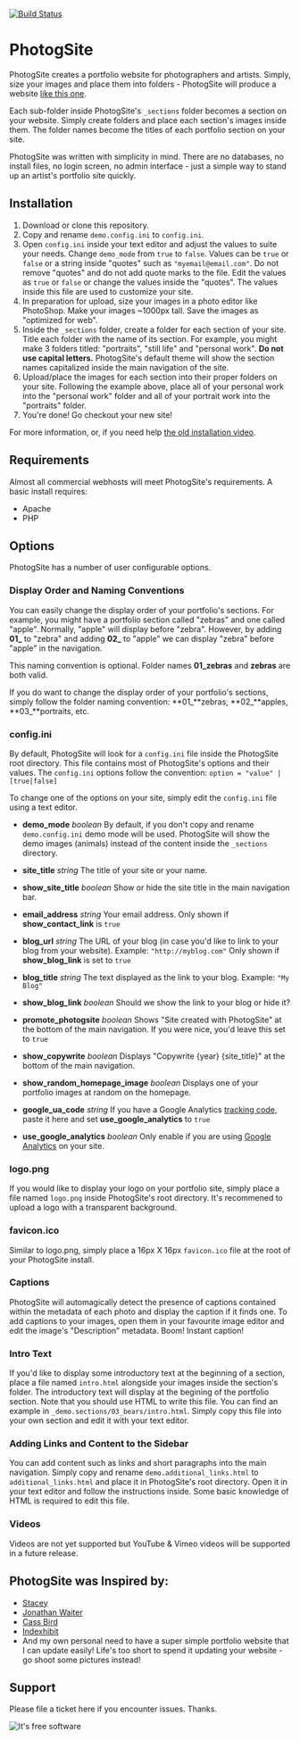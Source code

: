 [![Build Status](https://travis-ci.org/jonathanbell/photogsite.svg)](https://travis-ci.org/jonathanbell/photogsite)

PhotogSite
==========

PhotogSite creates a portfolio website for photographers and artists. Simply, size your images and place them into folders - PhotogSite will produce a website [like this one](http://jonathanbell.ca/).

Each sub-folder inside PhotogSite's ```_sections``` folder becomes a section on your website. Simply create folders and place each section's images inside them. The folder names become the titles of each portfolio section on your site. 

PhotogSite was written with simplicity in mind. There are no databases, no install files, no login screen, no admin interface - just a simple way to stand up an artist's portfolio site quickly.

## Installation

1. Download or clone this repository.
1. Copy and rename ```demo.config.ini``` to ```config.ini```.
1. Open ```config.ini``` inside your text editor and adjust the values to suite your needs. Change ```demo_mode``` from ```true``` to ```false```. Values can be ```true``` or ```false``` or a string inside "quotes" such as ```"myemail@email.com"```. Do not remove "quotes" and do not add quote marks to the file. Edit the values as ```true``` or ```false``` or change the values inside the "quotes". The values inside this file are used to customize your site. 
1. In preparation for upload, size your images in a photo editor like PhotoShop. Make your images ~1000px tall. Save the images as "optimized for web".
1. Inside the ```_sections``` folder, create a folder for each section of your site. Title each folder with the name of its section. For example, you might make 3 folders titled: "portraits", "still life" and "personal work". **Do not use capital letters.** PhotogSite's default theme will show the section names capitalized inside the main navigation of the site. 
1. Upload/place the images for each section into their proper folders on your site. Following the example above, place all of your personal work into the "personal work" folder and all of your portrait work into the "portraits" folder.
1. You're done! Go checkout your new site!

For more information, or, if you need help [the old installation video](https://www.youtube.com/watch?v=xnd18UwaMWs).

## Requirements

Almost all commercial webhosts will meet PhotogSite's requirements. A basic install requires: 

- Apache 
- PHP 

## Options

PhotogSite has a number of user configurable options.

### Display Order and Naming Conventions
You can easily change the display order of your portfolio's sections. For example, you might have a portfolio section called "zebras" and one called "apple". Normally, "apple" will display before "zebra". However, by adding **01_** to "zebra" and adding **02\_** to "apple" we can display "zebra" before "apple" in the navigation. 

This naming convention is optional. Folder names **01_zebras** and **zebras** are both valid. 

If you do want to change the display order of your portfolio's sections, simply follow the folder naming convention: **01_**zebras, **02\_**apples, **03\_**portraits, etc. 

### config.ini
By default, PhotogSite will look for a ```config.ini``` file inside the PhotogSite root directory. This file contains most of PhotogSite's options and their values. The ```config.ini``` options follow the convention: ```option = "value" | [true|false]```

To change one of the options on your site, simply edit the ```config.ini``` file using a text editor. 

- **demo\_mode** _boolean_
By default, if you don't copy and rename ```demo.config.ini``` demo mode will be used. PhotogSite will show the demo images (animals) instead of the content inside the ```_sections``` directory. 

- **site\_title** _string_
The title of your site or your name.

- **show\_site\_title** _boolean_
Show or hide the site title in the main navigation bar.

- **email\_address** _string_
Your email address. Only shown if **show\_contact\_link** is ```true```

- **blog\_url** _string_
The URL of your blog (in case you'd like to link to your blog from your website). Example: ```"http://myblog.com"``` Only shown if **show\_blog\_link** is set to ```true```

- **blog\_title** _string_
The text displayed as the link to your blog. Example: ```"My Blog"```

- **show\_blog\_link** _boolean_
Should we show the link to your blog or hide it? 

- **promote\_photogsite** _boolean_
Shows "Site created with PhotogSite" at the bottom of the main navigation. If you were nice, you'd leave this set to ```true```

- **show\_copywrite** _boolean_
Displays "Copywrite {year} {site_title}" at the bottom of the main navigation. 

- **show\_random\_homepage\_image** _boolean_
Displays one of your portfolio images at random on the homepage.

- **google\_ua\_code** _string_
If you have a Google Analytics [tracking code](https://support.google.com/analytics/answer/1032385?hl=en), paste it here and set **use\_google\_analytics** to ```true```

- **use\_google\_analytics** _boolean_
Only enable if you are using [Google Analytics](https://www.google.com/analytics) on your site. 

### logo.png
If you would like to display your logo on your portfolio site, simply place a file named ```logo.png``` inside PhotogSite's root directory. It's recommened to upload a logo with a transparent background. 

### favicon.ico
Similar to logo.png, simply place a 16px X 16px ```favicon.ico``` file at the root of your PhotogSite install.

### Captions
PhotogSite will automagically detect the presence of captions contained within the metadata of each photo and display the caption if it finds one. To add captions to your images, open them in your favourite image editor and edit the image's "Description" metadata. Boom! Instant caption!

### Intro Text
If you'd like to display some introductory text at the beginning of a section, place a file named ```intro.html``` alongside your images inside the section's folder. The introductory text will display at the begining of the portfolio section. Note that you should use HTML to write this file. You can find an example in ```_demo.sections/03_bears/intro.html```. Simply copy this file into your own section and edit it with your text editor.

### Adding Links and Content to the Sidebar
You can add content such as links and short paragraphs into the main navigation. Simply copy and rename ```demo.additional_links.html``` to ```additional_links.html``` and place it in PhotogSite's root directory. Open it in your text editor and follow the instructions inside. Some basic knowledge of HTML is required to edit this file.

### Videos
Videos are not yet supported but YouTube & Vimeo videos will be supported in a future release. 

## PhotogSite was Inspired by:
- [Stacey](http://www.staceyapp.com/)
- [Jonathan Waiter](http://www.jonathanwaiter.com/)
- [Cass Bird](http://www.cassbird.com/)
- [Indexhibit](http://www.indexhibit.org/)
- And my own personal need to have a super simple portfolio website that I can update easily! Life's too short to spend it updating your website - go shoot some pictures instead!

## Support

Please file a ticket here if you encounter issues. Thanks.

![It's free software](https://camo.githubusercontent.com/df781f87da2f2db87b5cc3125d5459bc70812112/687474703a2f2f64726f70732e6b796c65666f782e63612f31637147502b)

